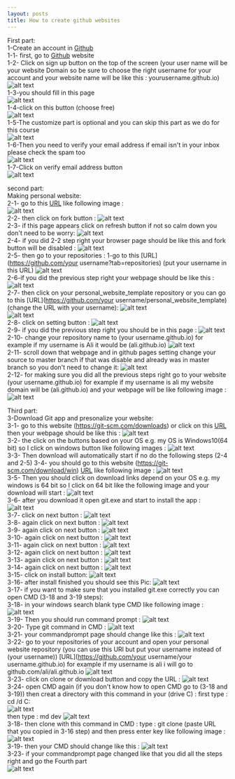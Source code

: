 ```yaml
---
layout: posts
title: How to create github websites 
---
```


First part:<br />
1-Create an account in [Github](https://github.com)<br />
    1-1- first, go to [Github](https://github.com) website <br />
    1-2- Click on sign up button on the top of the screen (your user name will be your website Domain so be sure to choose the right username for your account and your website name will be like this : yourusername.github.io)<br /> 
      ![alt text](https://github.com/mahdi-javid/mahdi-javid.github.io/blob/master/assets/images/Capture.PNG?raw=true "Sign up bottom")<br />
    1-3-you should fill in this page<br />
      ![alt text](https://github.com/mahdi-javid/mahdi-javid.github.io/blob/master/assets/images/Capture1.PNG?raw=true "sign up form")<br />
    1-4-click on this button (choose free)<br />
      ![alt text](https://github.com/mahdi-javid/mahdi-javid.github.io/blob/master/assets/images/Capture2.PNG?raw=true "plan")<br />
    1-5-The customize part is optional and you can skip this part as we do for this course<br />
      ![alt text](https://github.com/mahdi-javid/mahdi-javid.github.io/blob/master/assets/images/Capture3.PNG?raw=true "customize part")<br />
    1-6-Then you need to verify your email address if email isn't in your inbox please check the spam too<br />
      ![alt text](https://github.com/mahdi-javid/mahdi-javid.github.io/blob/master/assets/images/Capture4.PNG?raw=true "verifying email1")<br />
    1-7-Click on verify email address button<br />
      ![alt text](https://github.com/mahdi-javid/mahdi-javid.github.io/blob/master/assets/images/Capture5.PNG?raw=true "verifying email2")<br />

second part:<br />
Making personal website:<br />
2-1- go to this [URL](https://github.com/sauleh/personal_website_template) like following image :<br />
  ![alt text](https://github.com/mahdi-javid/mahdi-javid.github.io/blob/master/assets/images/Capture51.PNG?raw=true "verifying email2")<br />
2-2- then click on fork button :
  ![alt text](https://github.com/mahdi-javid/mahdi-javid.github.io/blob/master/assets/images/Capture52.PNG?raw=true "verifying email2")<br />
2-3- if this page appears click on refresh button if not so calm down you don't need to be worry:
  ![alt text](https://github.com/mahdi-javid/mahdi-javid.github.io/blob/master/assets/images/Capture53.PNG?raw=true "verifying email2")<br />
2-4- if you did 2-2 step right your browser page should be like this and fork button will be disabled :
  ![alt text](https://github.com/mahdi-javid/mahdi-javid.github.io/blob/master/assets/images/Capture54.PNG?raw=true "verifying email2")<br />
2-5- then go to your repositories :
   1-go to this [URL](https://github.com/your username?tab=repositories) (put your username in this URL)
     ![alt text](https://github.com/mahdi-javid/mahdi-javid.github.io/blob/master/assets/images/Capture55.PNG?raw=true "verifying email2")<br />
2-6-if you did the previous step right your webpage should be like this :
  ![alt text](https://github.com/mahdi-javid/mahdi-javid.github.io/blob/master/assets/images/Capture56.PNG?raw=true "verifying email2")<br />
2-7- then click on your personal_website_template repository or you can go to this [URL](https://github.com/your username/personal_website_template)(change the URL with your username):
  ![alt text](https://github.com/mahdi-javid/mahdi-javid.github.io/blob/master/assets/images/Capture57.PNG?raw=true "verifying email2")<br />
  ![alt text](https://github.com/mahdi-javid/mahdi-javid.github.io/blob/master/assets/images/Capture58.PNG?raw=true "verifying email2")<br />
2-8- click on setting button :
  ![alt text](https://github.com/mahdi-javid/mahdi-javid.github.io/blob/master/assets/images/Capture59.PNG?raw=true "verifying email2")<br />
2-9- if you did the previous step right you should be in this page :
  ![alt text](https://github.com/mahdi-javid/mahdi-javid.github.io/blob/master/assets/images/Capture60.PNG?raw=true "verifying email2")<br />
2-10- change your repository name to (your username.github.io) for example if my username is Ali it would be (ali.github.io) 
  ![alt text](https://github.com/mahdi-javid/mahdi-javid.github.io/blob/master/assets/images/Capture61.PNG?raw=true "verifying email2")<br />
2-11- scroll down that webpage and in github pages setting change your source to master branch if that was disable and already was in master branch so you don't need to change it:
  ![alt text](https://github.com/mahdi-javid/mahdi-javid.github.io/blob/master/assets/images/Capture62.PNG?raw=true "verifying email2")<br />
2-12- for making sure you did all the previous steps right go to your website (your username.github.io) for example if my username is ali my website domain will be (ali.github.io) and your webpage will be like following image :
  ![alt text](https://github.com/mahdi-javid/mahdi-javid.github.io/blob/master/assets/images/Capture63.PNG?raw=true "verifying email2")<br />

Third part:<br />
3-Download Git app and presonalize your website: <br />
    3-1- go to this website (https://git-scm.com/downloads) or click on this [URL](https://git-scm.com/downloads) then your webpage should be like this :
      ![alt text](https://github.com/mahdi-javid/mahdi-javid.github.io/blob/master/assets/images/Capture26.PNG?raw=true  "typing URL")<br />
    3-2- the click on the buttons based on your OS e.g. my OS is Windows10(64 bit) so I click on windows button like following images :
      ![alt text](https://github.com/mahdi-javid/mahdi-javid.github.io/blob/master/assets/images/Capture27.PNG?raw=true  "typing URL")<br />
    3-3- Then download will automatically start if no do the following steps (2-4 and 2-5)
    3-4- you should go to this website (https://git-scm.com/download/win) [URL](https://git-scm.com/download/win) like following image :
      ![alt text](https://github.com/mahdi-javid/mahdi-javid.github.io/blob/master/assets/images/Capture28.PNG?raw=true  "typing URL")<br />
    3-5- Then you should click on download links depend on your OS e.g. my windows is 64 bit so I click on 64 bit like the following image and your download will start :
      ![alt text](https://github.com/mahdi-javid/mahdi-javid.github.io/blob/master/assets/images/Capture29.PNG?raw=true  "typing URL")<br />
    3-6- after you download it open git.exe and start to install the app :
    ![alt text](https://github.com/mahdi-javid/mahdi-javid.github.io/blob/master/assets/images/Capture30.PNG?raw=true  "typing URL")<br />
    3-7- click on next button :
    ![alt text](https://github.com/mahdi-javid/mahdi-javid.github.io/blob/master/assets/images/Capture31.PNG?raw=true  "typing URL")<br />
    3-8- again click on next button :
    ![alt text](https://github.com/mahdi-javid/mahdi-javid.github.io/blob/master/assets/images/Capture32.PNG?raw=true  "typing URL")<br />
    3-9- again click on next button :
    ![alt text](https://github.com/mahdi-javid/mahdi-javid.github.io/blob/master/assets/images/Capture33.PNG?raw=true  "typing URL")<br />
    3-10- again click on next button :
    ![alt text](https://github.com/mahdi-javid/mahdi-javid.github.io/blob/master/assets/images/Capture34.PNG?raw=true  "typing URL")<br />
    3-11- again click on next button :
    ![alt text](https://github.com/mahdi-javid/mahdi-javid.github.io/blob/master/assets/images/Capture35.PNG?raw=true  "typing URL")<br />
    3-12- again click on next button :
    ![alt text](https://github.com/mahdi-javid/mahdi-javid.github.io/blob/master/assets/images/Capture36.PNG?raw=true  "typing URL")<br />
    3-13- again click on next button :
    ![alt text](https://github.com/mahdi-javid/mahdi-javid.github.io/blob/master/assets/images/Capture37.PNG?raw=true  "typing URL")<br />
    3-14- again click on next button :
    ![alt text](https://github.com/mahdi-javid/mahdi-javid.github.io/blob/master/assets/images/Capture38.PNG?raw=true  "typing URL")<br />
    3-15- click on install button:
    ![alt text](https://github.com/mahdi-javid/mahdi-javid.github.io/blob/master/assets/images/Capture39.PNG?raw=true  "typing URL")<br />
    3-16- after install finished you should see this Pic:
    ![alt text](https://github.com/mahdi-javid/mahdi-javid.github.io/blob/master/assets/images/Capture40.PNG?raw=true  "typing URL")<br />
    3-17- if you want to make sure that you installed git.exe correctly you can open CMD (3-18 and 3-19 steps):<br />
    3-18- in your windows search blank type CMD like following image :
    ![alt text](https://github.com/mahdi-javid/mahdi-javid.github.io/blob/master/assets/images/Capture41.PNG?raw=true  "typing URL")<br />
    3-19- Then you should run command prompt :
    ![alt text](https://github.com/mahdi-javid/mahdi-javid.github.io/blob/master/assets/images/Capture42.PNG?raw=true  "typing URL")<br />
    3-20- Type git command in CMD :
    ![alt text](https://github.com/mahdi-javid/mahdi-javid.github.io/blob/master/assets/images/Capture43.PNG?raw=true  "typing URL")<br />
    3-21- your commandprompt page should change like this :
    ![alt text](https://github.com/mahdi-javid/mahdi-javid.github.io/blob/master/assets/images/Capture44.PNG?raw=true  "typing URL")<br />
    3-22-  go to your repositories of your account and open your personal website repository (you can use this URl but put your username instead of (your username)) [URL](https://github.com/your username/your username.github.io)
    for example if my username is ali i will go to github.com/ali/ali.github.io
        ![alt text](https://github.com/mahdi-javid/mahdi-javid.github.io/blob/master/assets/images/Capture64.PNG?raw=true  "typing URL")<br />
    3-23- click on clone or download button and copy the URL :
      ![alt text](https://github.com/mahdi-javid/mahdi-javid.github.io/blob/master/assets/images/Capture65.PNG?raw=true  "typing URL")<br />
    3-24- open CMD again (if you don't know how to open CMD go to (3-18 and 3-19)) then creat a directory with this command in your (drive C) :
        first type : cd /d C:\
        ![alt text](https://github.com/mahdi-javid/mahdi-javid.github.io/blob/master/assets/images/Capture45.PNG?raw=true "repository")<br />
        then type : md dev
        ![alt text](https://github.com/mahdi-javid/mahdi-javid.github.io/blob/master/assets/images/Capture46.PNG?raw=true "repository")<br />
3-18- then clone with this command in CMD :
        type : git clone (paste URL that you copied in 3-16 step) and then press enter key like following image :
        ![alt text](https://github.com/mahdi-javid/mahdi-javid.github.io/blob/master/assets/images/Capture47.PNG?raw=true "repository")<br />
3-19- then your CMD should change like this :
    ![alt text](https://github.com/mahdi-javid/mahdi-javid.github.io/blob/master/assets/images/Capture48.PNG?raw=true "repository")<br />
3-23- if your commandprompt page changed like that you did all the steps right and go the Fourth part<br />
    ![alt text](https://github.com/mahdi-javid/mahdi-javid.github.io/blob/master/assets/images/Capture48.PNG?raw=true  "typing URL")<br />


